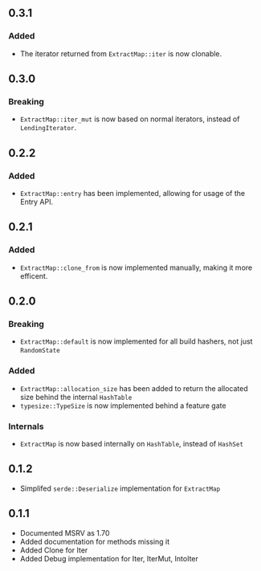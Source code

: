 ## 0.3.1

### Added

- The iterator returned from `ExtractMap::iter` is now clonable.

## 0.3.0

### Breaking

- `ExtractMap::iter_mut` is now based on normal iterators, instead of `LendingIterator`.

## 0.2.2

### Added

- `ExtractMap::entry` has been implemented, allowing for usage of the Entry API.

## 0.2.1

### Added

- `ExtractMap::clone_from` is now implemented manually, making it more efficent.

## 0.2.0

### Breaking

- `ExtractMap::default` is now implemented for all build hashers, not just `RandomState`

### Added

- `ExtractMap::allocation_size` has been added to return the allocated size behind the internal `HashTable`
- `typesize::TypeSize` is now implemented behind a feature gate

### Internals

- `ExtractMap` is now based internally on `HashTable`, instead of `HashSet`

## 0.1.2

- Simplifed `serde::Deserialize` implementation for `ExtractMap`

## 0.1.1

- Documented MSRV as 1.70
- Added documentation for methods missing it
- Added Clone for Iter
- Added Debug implementation for Iter, IterMut, IntoIter

